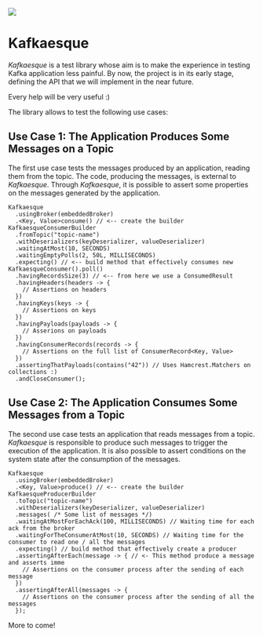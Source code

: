![](https://github.com/rcardin/kafkaesque/workflows/Kafkaesque/badge.svg)

# Kafkaesque
_Kafkaesque_ is a test library whose aim is to make the experience in testing Kafka application less 
painful. By now, the project is in its early stage, defining the API that we will implement in the near 
future.

Every help will be very useful :)

The library allows to test the following use cases:

## Use Case 1: The Application Produces Some Messages on a Topic

The first use case tests the messages produced by an application, reading them from the topic. The
code, producing the messages, is external to _Kafkaesque_. Through _Kafkaesque_, it is possible to assert
some properties on the messages generated by the application.

```
Kafkaesque
  .usingBroker(embeddedBroker)
  .<Key, Value>consume() // <-- create the builder KafkaesqueConsumerBuilder
  .fromTopic("topic-name")
  .withDeserializers(keyDeserializer, valueDeserializer)
  .waitingAtMost(10, SECONDS)
  .waitingEmptyPolls(2, 50L, MILLISECONDS)
  .expecting() // <-- build method that effectively consumes new KafkaesqueConsumer().poll()
  .havingRecordsSize(3) // <-- from here we use a ConsumedResult
  .havingHeaders(headers -> {
    // Assertions on headers
  })
  .havingKeys(keys -> {
    // Assertions on keys
  })
  .havingPayloads(payloads -> {
    // Asserions on payloads
  })
  .havingConsumerRecords(records -> {
    // Assertions on the full list of ConsumerRecord<Key, Value>
  })
  .assertingThatPayloads(contains("42")) // Uses Hamcrest.Matchers on collections :)
  .andCloseConsumer();
```

## Use Case 2: The Application Consumes Some Messages from a Topic

The second use case tests an application that reads messages from a topic. _Kafkaesque_ is 
responsible to produce such messages to trigger the execution of the application. It is also 
possible to assert conditions on the system state after the consumption of the messages.

```
Kafkaesque
  .usingBroker(embeddedBroker)
  .<Key, Value>produce() // <-- create the builder KafkaesqueProducerBuilder
  .toTopic("topic-name")
  .withDeserializers(keyDeserializer, valueDeserializer)
  .messages( /* Some list of messages */)
  .waitingAtMostForEachAck(100, MILLISECONDS) // Waiting time for each ack from the broker
  .waitingForTheConsumerAtMost(10, SECONDS) // Waiting time for the consumer to read one / all the messages
  .expecting() // build method that effectively create a producer
  .assertingAfterEach(message -> { // <- This method produce a message and asserts imme
    // Assertions on the consumer process after the sending of each message
  })
  .assertingAfterAll(messages -> {
    // Assertions on the consumer process after the sending of all the messages
  });
```

More to come!
